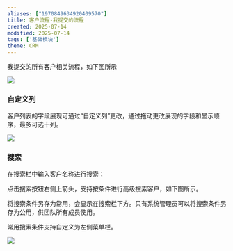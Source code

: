 ```yaml
---
aliases: ["1970849634920409570"]
title: 客户流程-我提交的流程
created: 2025-07-14
modified: 2025-07-14
tags: ['基础模块']
theme: CRM
---
```


我提交的所有客户相关流程，如下图所示

![](2bd101ea8b61596e34fe247739940817.jpg)

### **自定义列**

客户列表的字段展现可通过“自定义列”更改，通过拖动更改展现的字段和显示顺序，最多可选十列。

![](1b9aa4e1d69d30fdb9fe18413f1aea18.jpg)

### **搜索**

在搜索栏中输入客户名称进行搜索；

点击搜索按钮右侧上箭头，支持按条件进行高级搜索客户，如下图所示。

将搜索条件另存为常用，会显示在搜索栏下方。只有系统管理员可以将搜索条件另存为公用，供团队所有成员使用。

常用搜索条件支持自定义为左侧菜单栏。

![](68521bad2b2ec96836e213604b643bac.jpg)